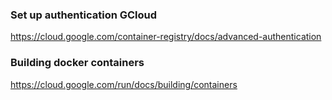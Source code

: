 ### Set up authentication GCloud

https://cloud.google.com/container-registry/docs/advanced-authentication


### Building docker containers

https://cloud.google.com/run/docs/building/containers